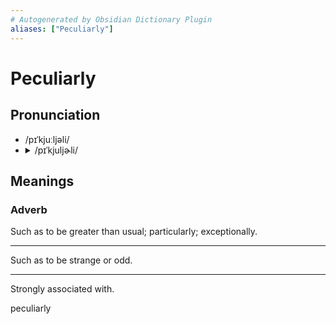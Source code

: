 ```yaml
---
# Autogenerated by Obsidian Dictionary Plugin
aliases: ["Peculiarly"]
---
```


# Peculiarly

## Pronunciation

- /pɪˈkjuːljəli/
- <details><summary>/pɪˈkjuljɚli/</summary><audio controls><source src="https://api.dictionaryapi.dev/media/pronunciations/en/peculiarly-us.mp3"></audio></details>

## Meanings

### Adverb

Such as to be greater than usual; particularly; exceptionally.

---

Such as to be strange or odd.

---

Strongly associated with.




peculiarly